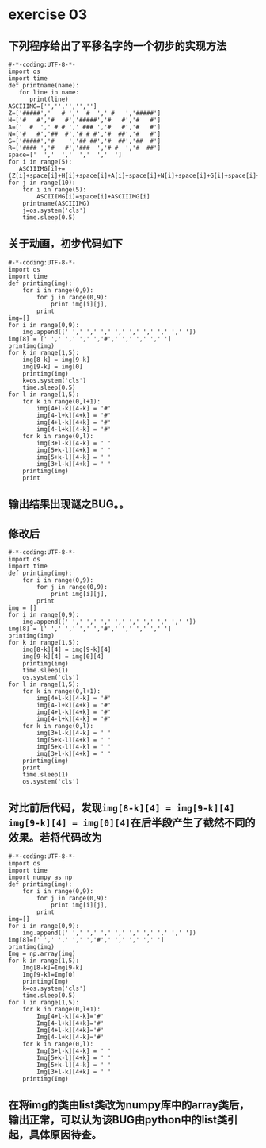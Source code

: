 # exercise 03
## 下列程序给出了平移名字的一个初步的实现方法
    #-*-coding:UTF-8-*-
    import os
    import time
    def printname(name):
       for line in name:
          print(line)
    ASCIIIMG=['','','','','']
    Z=['#####','   # ','  #  ',' #   ','#####']
    H=['#   #','#   #','#####','#   #','#   #']
    A=['  #  ',' # # ',' ### ','#   #','#   #']
    N=['#   #','##  #','# # #','#  ##','#   #']
    G=['#####','#    ','## ##','#  ##','##  #']
    R=['#### ','#   #','###  ','# #  ','#  ##']
    space=['  ','  ','  ','  ','  ']
    for i in range(5):
       ASCIIIMG[i]+=(Z[i]+space[i]+H[i]+space[i]+A[i]+space[i]+N[i]+space[i]+G[i]+space[i]+R[i]+space[i]+A[i]+space[i]+N[i])
    for j in range(10):
        for i in range(5):
            ASCIIIMG[i]=space[i]+ASCIIIMG[i]
        printname(ASCIIIMG)
        j=os.system('cls')
        time.sleep(0.5)

## 关于动画，初步代码如下
    #-*-coding:UTF-8-*-
    import os
    import time
    def printimg(img):
        for i in range(0,9):
            for j in range(0,9):
                print img[i][j],
            print
    img=[]
    for i in range(0,9):
        img.append([' ',' ',' ',' ',' ',' ',' ',' ',' '])
    img[8] = [' ',' ',' ',' ','#',' ',' ',' ',' ']
    printimg(img)
    for k in range(1,5):
        img[8-k] = img[9-k]
        img[9-k] = img[0]
        printimg(img)
        k=os.system('cls')
        time.sleep(0.5)
    for l in range(1,5):
        for k in range(0,l+1):
            img[4+l-k][4-k] = '#'
            img[4-l+k][4+k] = '#'
            img[4+l-k][4+k] = '#'
            img[4-l+k][4-k] = '#'
        for k in range(0,l):
            img[3+l-k][4-k] = ' '
            img[5+k-l][4+k] = ' '
            img[5+k-l][4-k] = ' '
            img[3+l-k][4+k] = ' '      
        printimg(img)
        print

## 输出结果出现谜之BUG。。
## 修改后
    #-*-coding:UTF-8-*-
    import os
    import time
    def printimg(img):
        for i in range(0,9):
            for j in range(0,9):
                print img[i][j],
            print
    img = []
    for i in range(0,9):
        img.append([' ',' ',' ',' ',' ',' ',' ',' ',' '])
    img[8] = [' ',' ',' ',' ','#',' ',' ',' ',' ']
    printimg(img)
    for k in range(1,5):
        img[8-k][4] = img[9-k][4]
        img[9-k][4] = img[0][4]
        printimg(img)
        time.sleep(1)
        os.system('cls')
    for l in range(1,5):
        for k in range(0,l+1):
            img[4+l-k][4-k] = '#'
            img[4-l+k][4+k] = '#'
            img[4+l-k][4+k] = '#'
            img[4-l+k][4-k] = '#'
        for k in range(0,l):
            img[3+l-k][4-k] = ' '
            img[5+k-l][4+k] = ' '
            img[5+k-l][4-k] = ' '
            img[3+l-k][4+k] = ' '
        printimg(img)
        print
        time.sleep(1)
        os.system('cls')

## 对比前后代码，发现`img[8-k][4] = img[9-k][4] img[9-k][4] = img[0][4]`在后半段产生了截然不同的效果。若将代码改为
    #-*-coding:UTF-8-*-
    import os
    import time
    import numpy as np
    def printimg(img):
        for i in range(0,9):
            for j in range(0,9):
                print img[i][j],
            print
    img=[]
    for i in range(0,9):
        img.append([' ',' ',' ',' ',' ',' ',' ',' ',' '])
    img[8]=[' ',' ',' ',' ','#',' ',' ',' ',' ']
    printimg(img)
    Img = np.array(img)
    for k in range(1,5):
        Img[8-k]=Img[9-k]
        Img[9-k]=Img[0]
        printimg(Img)
        k=os.system('cls')
        time.sleep(0.5)
    for l in range(1,5):
        for k in range(0,l+1):
            Img[4+l-k][4-k]='#'
            Img[4-l+k][4+k]='#'
            Img[4+l-k][4+k]='#'
            Img[4-l+k][4-k]='#'
        for k in range(0,l):
            Img[3+l-k][4-k] = ' '
            Img[5+k-l][4+k] = ' '
            Img[5+k-l][4-k] = ' '
            Img[3+l-k][4+k] = ' '
        printimg(Img)
## 在将img的类由list类改为numpy库中的array类后，输出正常，可以认为该BUG由python中的list类引起，具体原因待查。
